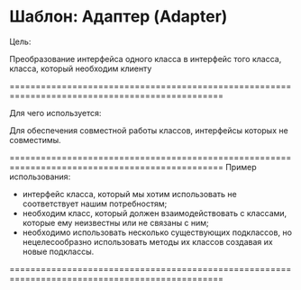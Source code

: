 Шаблон: Адаптер (Adapter)
===============================================================================================
Цель:

Преобразование интерфейса одного класса в интерфейс того класса, класса, который необходим клиенту

===============================================================================================

Для чего используется:

Для обеспечения совместной работы классов, интерфейсы которых не совместимы.

===============================================================================================
Пример использования:

- интерфейс класса, который мы хотим использовать не соответствует нашим потребностям;
- необходим класс, который должен взаимодействовать с классами, которые ему неизвестны 
  или не связаны с ним;
- необходимо использовать несколько существующих подклассов, но нецелесообразно использовать
  методы их классов создавая их новые подклассы.

===============================================================================================